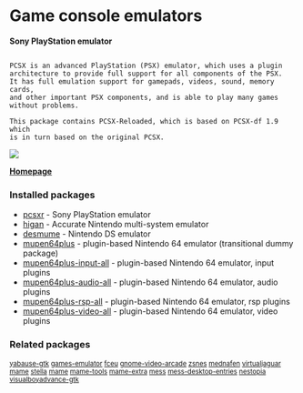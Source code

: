 # Game console emulators

__Sony PlayStation emulator__

```

PCSX is an advanced PlayStation (PSX) emulator, which uses a plugin
architecture to provide full support for all components of the PSX.
It has full emulation support for gamepads, videos, sound, memory cards,
and other important PSX components, and is able to play many games
without problems.

This package contains PCSX-Reloaded, which is based on PCSX-df 1.9 which
is in turn based on the original PCSX.

```

![](https://screenshots.debian.net/thumbnail/pcsxr/)


 **[Homepage](http://pcsxr.codeplex.com/)**

### Installed packages

* [pcsxr](https://packages.debian.org/jessie/pcsxr) - Sony PlayStation emulator
* [higan](https://packages.debian.org/jessie/higan) - Accurate Nintendo multi-system emulator
* [desmume](https://packages.debian.org/jessie/desmume) - Nintendo DS emulator
* [mupen64plus](https://packages.debian.org/jessie/mupen64plus) - plugin-based Nintendo 64 emulator (transitional dummy package)
* [mupen64plus-input-all](https://packages.debian.org/jessie/mupen64plus-input-all) - plugin-based Nintendo 64 emulator, input plugins
* [mupen64plus-audio-all](https://packages.debian.org/jessie/mupen64plus-audio-all) - plugin-based Nintendo 64 emulator, audio plugins
* [mupen64plus-rsp-all](https://packages.debian.org/jessie/mupen64plus-rsp-all) - plugin-based Nintendo 64 emulator, rsp plugins
* [mupen64plus-video-all](https://packages.debian.org/jessie/mupen64plus-video-all) - plugin-based Nintendo 64 emulator, video plugins

### Related packages

<sub> [yabause-gtk](https://packages.debian.org/jessie/yabause-gtk) [games-emulator](https://packages.debian.org/jessie/games-emulator) [fceu](https://packages.debian.org/jessie/fceu) [gnome-video-arcade](https://packages.debian.org/jessie/gnome-video-arcade) [zsnes](https://packages.debian.org/jessie/zsnes) [mednafen](https://packages.debian.org/jessie/mednafen) [virtualjaguar](https://packages.debian.org/jessie/virtualjaguar) [mame](https://packages.debian.org/jessie/mame) [stella](https://packages.debian.org/jessie/stella) [mame](https://packages.debian.org/jessie/mame) [mame-tools](https://packages.debian.org/jessie/mame-tools) [mame-extra](https://packages.debian.org/jessie/mame-extra) [mess](https://packages.debian.org/jessie/mess) [mess-desktop-entries](https://packages.debian.org/jessie/mess-desktop-entries) [nestopia](https://packages.debian.org/jessie/nestopia) [visualboyadvance-gtk](https://packages.debian.org/jessie/visualboyadvance-gtk)  </sub>
